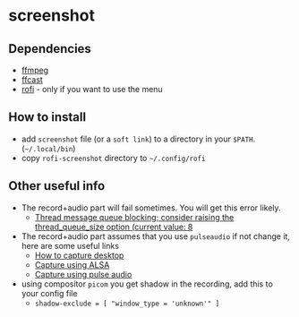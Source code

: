 # screenshot

## Dependencies

- [ffmpeg](http://ffmpeg.org/)
- [ffcast](https://github.com/lolilolicon/FFcast)
- [rofi](https://github.com/davatorium/rofi) - only if you want to use the menu

## How to install

- add `screenshot` file (or a `soft link`) to a directory in your `$PATH`. (`~/.local/bin`)
- copy `rofi-screenshot` directory to `~/.config/rofi`

## Other useful info

- The record+audio part will fail sometimes. You will get this error likely.
  - [Thread message queue blocking; consider raising the thread_queue_size option (current value: 8](https://stackoverflow.com/questions/61723571/correct-usage-of-thread-queue-size-in-ffmpeg)
- The record+audio part assumes that you use `pulseaudio` if not change it, here are some useful links
  - [How to capture desktop](https://trac.ffmpeg.org/wiki/Capture/Desktop)
  - [Capture using ALSA](https://trac.ffmpeg.org/wiki/Capture/ALSA)
  - [Capture using pulse audio](https://trac.ffmpeg.org/wiki/Capture/PulseAudio)
- using compositor `picom` you get shadow in the recording, add this to your config file
  - `shadow-exclude = [ "window_type = 'unknown'" ]`